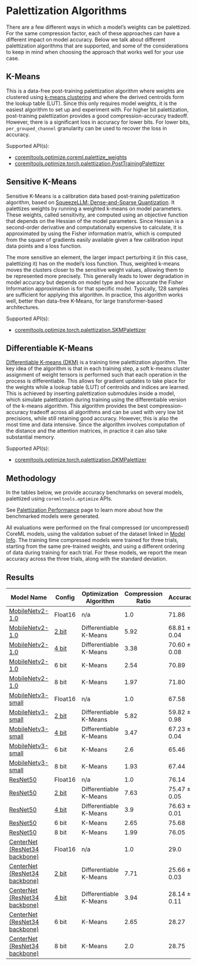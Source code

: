 Palettization Algorithms
========================

There are a few different ways in which a model’s weights can be palettized. 
For the same compression factor, each of these approaches can have a different impact on model accuracy.
Below we talk about different palettization algorithms that are supported, and some of the considerations to keep in mind when choosing the approach that works well for your use case. 

## K-Means
This is a data-free post-training palettization algorithm where weights are clustered using [k-means clustering](https://en.wikipedia.org/wiki/K-means_clustering) and where the derived centroids form the lookup table (LUT).
Since this only requires model weights, it is the easiest algorithm to set up and experiment with. For higher bit palettization, post-training palettization provides a good compression-accuracy tradeoff.
However, there is a significant loss in accuracy for lower bits. For lower bits, `per_grouped_channel` granularity can be used to recover the loss in accuracy. 

Supported API(s): 
- [coremltools.optimize.coreml.palettize_weights](https://apple.github.io/coremltools/source/coremltools.optimize.coreml.post_training_quantization.html#coremltools.optimize.coreml.palettize_weights)
- [coremltools.optimize.torch.palettization.PostTrainingPalettizer](https://apple.github.io/coremltools/source/coremltools.optimize.torch.palettization.html#coremltools.optimize.torch.palettization.PostTrainingPalettizer)

## Sensitive K-Means
Sensitive K-Means is a calibration data based post-training palettization algorithm, based on [SqueezeLLM: Dense-and-Sparse Quantization](https://arxiv.org/pdf/2306.07629). 
It palettizes weights by running a weighted k-means on model parameters. These weights, called sensitivity, are computed 
using an objective function that depends on the Hessian of the model parameters. Since Hessian is a second-order derivative and computationally expensive to calculate, 
it is approximated by using the Fisher information matrix, which is computed from the square of gradients easily available given a few calibration input data points 
and a loss function.

The more sensitive an element, the larger impact perturbing it (in this case, palettizing it) has on the model’s loss function. 
Thus, weighted k-means moves the clusters closer to the sensitive weight values, allowing them to be represented more precisely. This generally leads to lower degradation in model accuracy but depends on model type and how accurate the Fisher Information approximation is for that specific model. 
Typically, 128 samples are sufficient for applying this algorithm. In practice, this algorithm works well, better than data-free K-Means, for large transformer-based architectures.

Supported API(s): 
- [coremltools.optimize.torch.palettization.SKMPalettizer](https://apple.github.io/coremltools/source/coremltools.optimize.torch.palettization.html#coremltools.optimize.torch.palettization.SKMPalettizer)

## Differentiable K-Means
[Differentiable K-means (DKM)](https://arxiv.org/abs/2108.12659) is a training time palettization algorithm. 
The key idea of the algorithm is that in each training step, a soft k-means cluster assignment of weight tensors is performed such that each operation in the process is differentiable. 
This allows for gradient updates to take place for the weights while a lookup table (LUT) of centroids and indices are learned.
This is achieved by inserting palettization submodules inside a model, which simulate palettization during training using the differentiable version of the k-means algorithm.
This algorithm provides the best compression-accuracy tradeoff across all algorithms and can be used with very low bit precisions, while still retaining good accuracy. 
However, this is also the most time and data intensive. Since the algorithm involves computation of the distance and the attention matrices, in practice it can also take substantial memory.

Supported API(s): 
- [coremltools.optimize.torch.palettization.DKMPalettizer](https://apple.github.io/coremltools/source/coremltools.optimize.torch.palettization.html#coremltools.optimize.torch.palettization.DKMPalettizer) 

## Methodology
    
In the tables below, we provide accuracy benchmarks on several models, palettized using `coremltools.optimize` APIs.

See [Palettization Performance](opt-palettization-perf.md) page to learn more about how the benchmarked models were generated.

All evaluations were performed on the final compressed (or uncompressed) CoreML models, using the validation subset of the dataset linked in [Model Info](opt-palettization-perf.md#model-info). The training time compressed models were trained for three trials, starting from the same pre-trained weights, and using a different ordering of data during training for each trial. For these models, we report the mean accuracy across the three trials, along with the standard deviation.

## Results

| Model Name                                                                                                                                                                      | Config                                                                                                                                         | Optimization Algorithm | Compression Ratio | Accuracy     |
|---------------------------------------------------------------------------------------------------------------------------------------------------------------------------------|------------------------------------------------------------------------------------------------------------------------------------------------|------------------------|-------------------|--------------|
| [MobileNetv2-1.0](https://ml-assets.apple.com/coreml/quantized_models/uncompressed/MobileNetV2Alpha1.mlpackage.zip)                                                             | Float16                                                                                                                                        | n/a                    | 1.0               | 71.86        |
| [MobileNetv2-1.0](https://ml-assets.apple.com/coreml/quantized_models/training_time_compressed/palettized/MobileNetV2Alpha1ScalarPalettization2Bit.mlpackage.zip)               | [2 bit](https://ml-assets.apple.com/coreml/quantized_models/training_time_compressed/palettized/MobileNetV2Alpha1ScalarPalettization2Bit.yaml) | Differentiable K-Means | 5.92              | 68.81 ± 0.04 |
| [MobileNetv2-1.0](https://ml-assets.apple.com/coreml/quantized_models/training_time_compressed/palettized/MobileNetV2Alpha1ScalarPalettization4Bit.mlpackage.zip)               | [4 bit](https://ml-assets.apple.com/coreml/quantized_models/training_time_compressed/palettized/MobileNetV2Alpha1ScalarPalettization4Bit.yaml) | Differentiable K-Means | 3.38              | 70.60 ± 0.08 |
| [MobileNetv2-1.0](https://ml-assets.apple.com/coreml/quantized_models/post_training_compressed/palettized/MobileNetV2Alpha1ScalarPalettization6Bit.mlpackage.zip)               | 6 bit                                                                                                                                          | K-Means                | 2.54              | 70.89        |
| [MobileNetv2-1.0](https://ml-assets.apple.com/coreml/quantized_models/post_training_compressed/palettized/MobileNetV2Alpha1ScalarPalettization8Bit.mlpackage.zip)               | 8 bit                                                                                                                                          | K-Means                | 1.97              | 71.80        |
| [MobileNetv3-small](https://ml-assets.apple.com/coreml/quantized_models/uncompressed/MobileNetV3Small.mlpackage.zip)                                                            | Float16                                                                                                                                        | n/a                    | 1.0               | 67.58        |
| [MobileNetv3-small](https://ml-assets.apple.com/coreml/quantized_models/training_time_compressed/palettized/MobileNetV3SmallScalarPalettization2Bit.mlpackage.zip)              | [2 bit](https://ml-assets.apple.com/coreml/quantized_models/training_time_compressed/palettized/MobileNetV3SmallScalarPalettization2Bit.yaml)  | Differentiable K-Means | 5.82              | 59.82 ± 0.98 |
| [MobileNetv3-small](https://ml-assets.apple.com/coreml/quantized_models/training_time_compressed/palettized/MobileNetV3SmallScalarPalettization4Bit.mlpackage.zip)              | [4 bit](https://ml-assets.apple.com/coreml/quantized_models/training_time_compressed/palettized/MobileNetV3SmallScalarPalettization4Bit.yaml)  | Differentiable K-Means | 3.47              | 67.23 ± 0.04 |
| [MobileNetv3-small](https://ml-assets.apple.com/coreml/quantized_models/post_training_compressed/palettized/MobileNetV3SmallScalarPalettization6Bit.mlpackage.zip)              | 6 bit                                                                                                                                          | K-Means                | 2.6               | 65.46        |
| [MobileNetv3-small](https://ml-assets.apple.com/coreml/quantized_models/post_training_compressed/palettized/MobileNetV3SmallScalarPalettization8Bit.mlpackage.zip)              | 8 bit                                                                                                                                          | K-Means                | 1.93              | 67.44        |
| [ResNet50](https://ml-assets.apple.com/coreml/quantized_models/uncompressed/ResNet50.mlpackage.zip)                                                                             | Float16                                                                                                                                        | n/a                    | 1.0               | 76.14        |
| [ResNet50](https://ml-assets.apple.com/coreml/quantized_models/training_time_compressed/palettized/ResNet50ScalarPalettization2Bit.mlpackage.zip)                               | [2 bit](https://ml-assets.apple.com/coreml/quantized_models/training_time_compressed/palettized/ResNet50ScalarPalettization2Bit.yaml)          | Differentiable K-Means | 7.63              | 75.47 ± 0.05 |
| [ResNet50](https://ml-assets.apple.com/coreml/quantized_models/training_time_compressed/palettized/ResNet50ScalarPalettization4Bit.mlpackage.zip)                               | [4 bit](https://ml-assets.apple.com/coreml/quantized_models/training_time_compressed/palettized/ResNet50ScalarPalettization4Bit.yaml)          | Differentiable K-Means | 3.9               | 76.63 ± 0.01 |
| [ResNet50](https://ml-assets.apple.com/coreml/quantized_models/post_training_compressed/palettized/ResNet50ScalarPalettization6Bit.mlpackage.zip)                               | 6 bit                                                                                                                                          | K-Means                | 2.65              | 75.68        |
| [ResNet50](https://ml-assets.apple.com/coreml/quantized_models/post_training_compressed/palettized/ResNet50ScalarPalettization8Bit.mlpackage.zip)                               | 8 bit                                                                                                                                          | K-Means                | 1.99              | 76.05        |
| [CenterNet (ResNet34 backbone)](https://ml-assets.apple.com/coreml/quantized_models/uncompressed/CenterNetResNet34.mlpackage.zip)                                               | Float16                                                                                                                                        | n/a                    | 1.0               | 29.0         |
| [CenterNet (ResNet34 backbone)](https://ml-assets.apple.com/coreml/quantized_models/training_time_compressed/palettized/CenterNetResNet34ScalarPalettization2Bit.mlpackage.zip) | [2 bit](https://ml-assets.apple.com/coreml/quantized_models/training_time_compressed/palettized/CenterNetResNet34ScalarPalettization2Bit.yaml) | Differentiable K-Means | 7.71              | 25.66 ± 0.03 |
| [CenterNet (ResNet34 backbone)](https://ml-assets.apple.com/coreml/quantized_models/training_time_compressed/palettized/CenterNetResNet34ScalarPalettization4Bit.mlpackage.zip) | [4 bit](https://ml-assets.apple.com/coreml/quantized_models/training_time_compressed/palettized/CenterNetResNet34ScalarPalettization4Bit.yaml) | Differentiable K-Means | 3.94              | 28.14 ± 0.11 |
| [CenterNet (ResNet34 backbone)](https://ml-assets.apple.com/coreml/quantized_models/post_training_compressed/palettized/CenterNetResNet34ScalarPalettization6Bit.mlpackage.zip) | 6 bit                                                                                                                                          | K-Means                | 2.65              | 28.27        |
| [CenterNet (ResNet34 backbone)](https://ml-assets.apple.com/coreml/quantized_models/post_training_compressed/palettized/CenterNetResNet34ScalarPalettization8Bit.mlpackage.zip) | 8 bit                                                                                                                                          | K-Means                | 2.0               | 28.75        |

